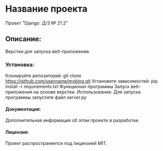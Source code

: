# Название проекта
Проект "Django. Д/З № 21.2"
## Описание:
Верстки для запуска веб-приложения.
### Установка:
Клонируйте репозиторий:
git clone https://github.com/username/myblog.git
Установите зависимостей:
pip install -r requirements.txt
Функционал программы
Запуск веб-приложения на основе верстки.
Использование:
Для запуска программы запустите файл server.py

#### Документация:
Дополнительная информация об этом проекте в разработке.

#### Лицензия:
Проект распространяется под лицензией MIT.
